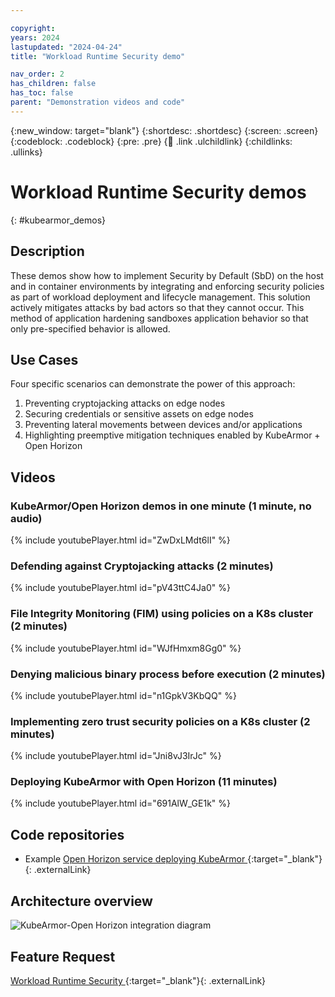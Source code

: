 ```yaml
---

copyright: 
years: 2024
lastupdated: "2024-04-24"
title: "Workload Runtime Security demo"

nav_order: 2
has_children: false
has_toc: false
parent: "Demonstration videos and code"
---
```


{:new_window: target="blank"}
{:shortdesc: .shortdesc}
{:screen: .screen}
{:codeblock: .codeblock}
{:pre: .pre}
{:child: .link .ulchildlink}
{:childlinks: .ullinks}

# Workload Runtime Security demos
{: #kubearmor_demos}

## Description

These demos show how to implement Security by Default (SbD) on the host and in container environments by integrating and enforcing security policies as part of workload deployment and lifecycle management.  This solution actively mitigates attacks by bad actors so that they cannot occur.  This method of application hardening sandboxes application behavior so that only pre-specified behavior is allowed.

## Use Cases

Four specific scenarios can demonstrate the power of this approach:

1. Preventing cryptojacking attacks on edge nodes
2. Securing credentials or sensitive assets on edge nodes
3. Preventing lateral movements between devices and/or applications
4. Highlighting preemptive mitigation techniques enabled by KubeArmor + Open Horizon

## Videos

### KubeArmor/Open Horizon demos in one minute (1 minute, no audio)

{% include youtubePlayer.html id="ZwDxLMdt6lI" %}

### Defending against Cryptojacking attacks (2 minutes)

{% include youtubePlayer.html id="pV43ttC4Ja0" %}

### File Integrity Monitoring (FIM) using policies on a K8s cluster (2 minutes)

{% include youtubePlayer.html id="WJfHmxm8Gg0" %}

### Denying malicious binary process before execution (2 minutes)

{% include youtubePlayer.html id="n1GpkV3KbQQ" %}

### Implementing zero trust security policies on a K8s cluster (2 minutes)

{% include youtubePlayer.html id="Jni8vJ3IrJc" %}

### Deploying KubeArmor with Open Horizon (11 minutes)

{% include youtubePlayer.html id="691AlW_GE1k" %}

## Code repositories

* Example [Open Horizon service deploying KubeArmor ](https://github.com/open-horizon/kubearmor-integration){:target="_blank"}{: .externalLink}

## Architecture overview

![KubeArmor-Open Horizon integration diagram](https://github.com/open-horizon/kubearmor-integration/raw/main/docs/OH-edge-kubearmor.png)

## Feature Request

[Workload Runtime Security ](https://wiki.lfedge.org/display/OH/OH+Agent+and+Edge+Workload+Runtime+Security){:target="_blank"}{: .externalLink}